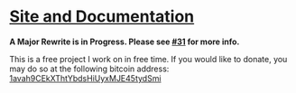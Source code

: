 [Site and Documentation](http://galts-gulch.github.io/avarice-testing/)
===============================================================

**A Major Rewrite is in Progress. Please see [#31](https://github.com/Galts-Gulch/avarice/issues/31) for more info.**

This is a free project I work on in free time. If you would like to
donate, you may do so at the following bitcoin address:
[1avah9CEkXThtYbdsHiUyxMJE45tydSmi](bitcoin://1avah9CEkXThtYbdsHiUyxMJE45tydSmi)
